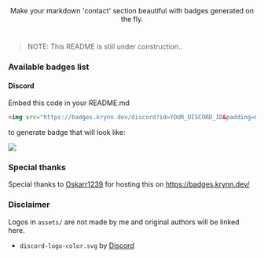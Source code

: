 <div align="center">
Make your markdown 'contact' section beautiful with badges generated on the fly.
</div>

#
> NOTE: This README is still under construction..
### Available badges list

#### Discord
Embed this code in your README.md
```html
<img src="https://badges.krynn.dev/discord?id=YOUR_DISCORD_ID&padding=8">
```
to generate badge that will look like:

<img src="https://badges.krynn.dev/discord?id=683285092336271364&padding=8">


### Special thanks

Special thanks to [Oskarr1239](https://github.com/Oskarr1239) for hosting this on https://badges.krynn.dev/

### Disclaimer
Logos in `assets/` are not made by me and original authors will be linked here.
- `discord-logo-color.svg` by [Discord](https://discord.com/branding)

